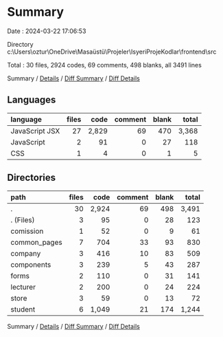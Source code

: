 # Summary

Date : 2024-03-22 17:06:53

Directory c:\\Users\\oztur\\OneDrive\\Masaüstü\\Projeler\\IsyeriProjeKodlar\\frontend\\src

Total : 30 files,  2924 codes, 69 comments, 498 blanks, all 3491 lines

Summary / [Details](details.md) / [Diff Summary](diff.md) / [Diff Details](diff-details.md)

## Languages
| language | files | code | comment | blank | total |
| :--- | ---: | ---: | ---: | ---: | ---: |
| JavaScript JSX | 27 | 2,829 | 69 | 470 | 3,368 |
| JavaScript | 2 | 91 | 0 | 27 | 118 |
| CSS | 1 | 4 | 0 | 1 | 5 |

## Directories
| path | files | code | comment | blank | total |
| :--- | ---: | ---: | ---: | ---: | ---: |
| . | 30 | 2,924 | 69 | 498 | 3,491 |
| . (Files) | 3 | 95 | 0 | 28 | 123 |
| comission | 1 | 52 | 0 | 9 | 61 |
| common_pages | 7 | 704 | 33 | 93 | 830 |
| company | 3 | 416 | 10 | 83 | 509 |
| components | 3 | 239 | 5 | 43 | 287 |
| forms | 2 | 110 | 0 | 31 | 141 |
| lecturer | 2 | 200 | 0 | 24 | 224 |
| store | 3 | 59 | 0 | 13 | 72 |
| student | 6 | 1,049 | 21 | 174 | 1,244 |

Summary / [Details](details.md) / [Diff Summary](diff.md) / [Diff Details](diff-details.md)